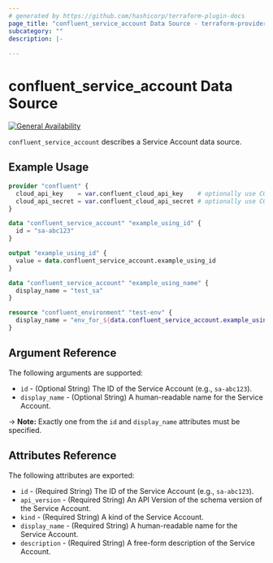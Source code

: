 ```yaml
---
# generated by https://github.com/hashicorp/terraform-plugin-docs
page_title: "confluent_service_account Data Source - terraform-provider-confluent"
subcategory: ""
description: |-
  
---
```


# confluent_service_account Data Source

[![General Availability](https://img.shields.io/badge/Lifecycle%20Stage-General%20Availability-%2345c6e8)](https://docs.confluent.io/cloud/current/api.html#section/Versioning/API-Lifecycle-Policy)

`confluent_service_account` describes a Service Account data source.

## Example Usage

```terraform
provider "confluent" {
  cloud_api_key    = var.confluent_cloud_api_key    # optionally use CONFLUENT_CLOUD_API_KEY env var
  cloud_api_secret = var.confluent_cloud_api_secret # optionally use CONFLUENT_CLOUD_API_SECRET env var
}

data "confluent_service_account" "example_using_id" {
  id = "sa-abc123"
}

output "example_using_id" {
  value = data.confluent_service_account.example_using_id
}

data "confluent_service_account" "example_using_name" {
  display_name = "test_sa"
}

resource "confluent_environment" "test-env" {
  display_name = "env_for_${data.confluent_service_account.example_using_id.display_name}"
}
```

<!-- schema generated by tfplugindocs -->
## Argument Reference

The following arguments are supported:

- `id` - (Optional String) The ID of the Service Account (e.g., `sa-abc123`).
- `display_name` - (Optional String) A human-readable name for the Service Account.

-> **Note:** Exactly one from the `id` and `display_name` attributes must be specified.

## Attributes Reference

The following attributes are exported:

- `id` - (Required String) The ID of the Service Account (e.g., `sa-abc123`).
- `api_version` - (Required String) An API Version of the schema version of the Service Account.
- `kind` - (Required String) A kind of the Service Account.
- `display_name` - (Required String) A human-readable name for the Service Account.
- `description` - (Required String) A free-form description of the Service Account.
